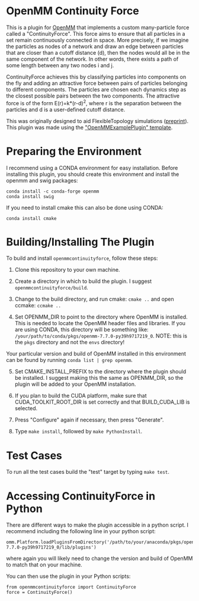 OpenMM Continuity Force
=====================

This is a plugin for [OpenMM](https://openmm.org) that implements a custom many-particle
force called a "ContinuityForce".  This force aims to ensure that all particles in a set
remain continuously connected in space.  More precisely, if we imagine the particles as
nodes of a network and draw an edge between particles that are closer than a cutoff distance (d),
then the nodes would all be in the same component of the network.  In other words, there exists
a path of some length between any two nodes i and j.

ContinuityForce achieves this by classifying particles into components on the fly and adding
an attractive force between pairs of particles belonging to different components.  The particles
are chosen each dynamics step as the closest possible pairs between the two components.  The
attractive force is of the form E(r)=k*(r-d)<sup>2</sup>, where r is the separation between
the particles and d is a user-defined cutoff distance.

This was originally designed to aid FlexibleTopology simulations ([preprint](https://chemrxiv.org/engage/chemrxiv/article-details/626be58411b14616eb34a3f4)).  This plugin was made using the ["OpenMMExamplePlugin" template](https://github.com/openmm/openmmexampleplugin).

Preparing the Environment
===================

I recommend using a CONDA environment for easy installation. Before installing this plugin,
you should create this environment and install the openmm and swig packages:
```
conda install -c conda-forge openmm
conda install swig
```
If you need to install cmake this can also be done using CONDA:
```
conda install cmake
```

Building/Installing The Plugin
===================

To build and install `openmmcontinuityforce`, follow these steps:

1. Clone this repository to your own machine.

2. Create a directory in which to build the plugin.  I suggest `openmmcontinuityforce/build`.

3. Change to the build directory, and run cmake: `cmake ..` and open ccmake: `ccmake ..`

4. Set OPENMM_DIR to point to the directory where OpenMM is installed.  This is needed to locate
the OpenMM header files and libraries.  If you are using CONDA, this directory will be something
like: `/your/path/to/conda/pkgs/openmm-7.7.0-py39h9717219_0`. NOTE: this is the `pkgs` directory and
not the `envs` directory!

Your particular version and build of OpenMM installed in this environment can be found by
running `conda list | grep openmm`.

5. Set CMAKE_INSTALL_PREFIX to the directory where the plugin should be installed.  I suggest making
this the same as OPENMM_DIR, so the plugin will be added to your OpenMM installation.

6. If you plan to build the CUDA platform, make sure that CUDA_TOOLKIT_ROOT_DIR is set correctly
and that BUILD_CUDA_LIB is selected.

7. Press "Configure" again if necessary, then press "Generate".

8. Type `make install`, followed by `make PythonInstall`.


Test Cases
==========

To run all the test cases build the "test" target by typing `make test`.

Accessing ContinuityForce in Python
==========

There are different ways to make the plugin accessible in a python script.
I recommend including the following line in your python script:
```
omm.Platform.loadPluginsFromDirectory('/path/to/your/anaconda/pkgs/openmm-7.7.0-py39h9717219_0/lib/plugins')
```
where again you will likely need to change the version and build of OpenMM to match that
on your machine.

You can then use the plugin in your Python scripts:
```
from openmmcontinuityforce import ContinuityForce
force = ContinuityForce()
```

